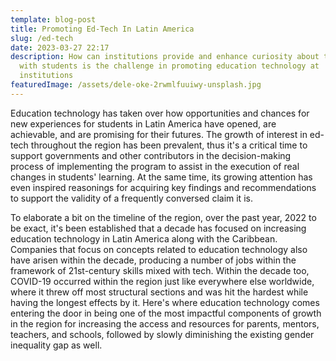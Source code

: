 ```yaml
---
template: blog-post
title: Promoting Ed-Tech In Latin America
slug: /ed-tech
date: 2023-03-27 22:17
description: How can institutions provide and enhance curiosity about technology
  with students is the challenge in promoting education technology at
  institutions
featuredImage: /assets/dele-oke-2rwmlfuuiwy-unsplash.jpg
---
```

E﻿ducation technology has taken over how opportunities and chances for new experiences for students in Latin America have opened, are achievable, and are promising for their futures. The growth of interest in ed-tech throughout the region has been prevalent, thus it's a critical time to support governments and other contributors in the decision-making process of implementing the program to assist in the execution of real changes in students' learning. At the same time, its growing attention has even inspired reasonings for acquiring key findings and recommendations to support the validity of a frequently conversed claim it is. 

T﻿o elaborate a bit on the timeline of the region, over the past year, 2022 to be exact, it's been established that a decade has focused on increasing education technology in Latin America along with the Caribbean. Companies that focus on concepts related to education technology also have arisen within the decade, producing a number of jobs within the framework of 21st-century skills mixed with tech. Within the decade too, COVID-19 occurred within the region just like everywhere else worldwide, where it threw off most structural sections and was hit the hardest while having the longest effects by it. Here's where education technology comes entering the door in being one of the most impactful components of growth in the region for increasing the access and resources for parents, mentors, teachers, and schools, followed by slowly diminishing the existing gender inequality gap as well.